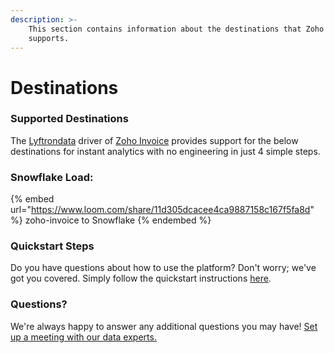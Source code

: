 ```yaml
---
description: >-
    This section contains information about the destinations that Zoho Invoice
    supports.
---
```


# Destinations

### Supported Destinations

The [Lyftrondata](https://www.lyftrondata.com/) driver of [Zoho Invoice](https://www.lyftrondata.com/integration/zoho-invoice/) provides support for the below destinations for instant analytics with no engineering in just 4 simple steps.

### Snowflake Load:

{% embed url="https://www.loom.com/share/11d305dcacee4ca9887158c167f5fa8d" %}
zoho-invoice to Snowflake
{% endembed %}

### Quickstart Steps

Do you have questions about how to use the platform? Don't worry; we've got you covered. Simply follow the quickstart instructions [here](../../../quickstart-steps.md).

### Questions? <a href="#questions" id="questions"></a>

We're always happy to answer any additional questions you may have! [Set up a meeting with our data experts.](https://www.lyftrondata.com/book-a-meeting/)
